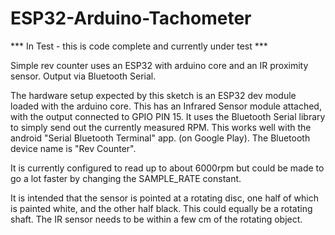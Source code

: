 # ESP32-Arduino-Tachometer

***  In Test - this is code complete and currently under test ***

Simple rev counter uses an ESP32 with arduino core and an IR proximity sensor. Output via Bluetooth Serial.

The hardware setup expected by this sketch is an ESP32 dev module loaded with the arduino core.
This has an Infrared Sensor module attached, with the output connected to GPIO PIN 15.
It uses the Bluetooth Serial library to simply send out the currently measured RPM.
This works well with the android  "Serial Bluetooth Terminal" app. (on Google Play).
The Bluetooth device name is "Rev Counter".

It is currently configured to read up to about 6000rpm but could be made to go a lot faster by
changing the SAMPLE_RATE constant.

It is intended that the sensor is pointed at a rotating disc, one half of which is painted white, and
the other half black. This could equally be a rotating shaft. The IR sensor needs to be within a few cm
of the rotating object.



